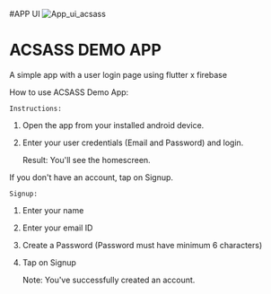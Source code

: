 #APP UI
![App_ui_acsass](https://github.com/prathap0112/ACSASS-APP/assets/56537384/46af9a66-b8c8-484a-8fbc-cb0171397020)



# ACSASS DEMO APP

A simple app with a user login page using flutter x firebase

How to use ACSASS Demo App:

    Instructions:

1. Open the app from your installed android device.
2. Enter your user credentials (Email and Password) and login.

	Result: You'll see the homescreen.

If you don't have an account, tap on Signup.

    Signup:

1. Enter your name
2. Enter your email ID
3. Create a Password
(Password must have minimum 6 characters)
4. Tap on Signup

    Note: You've successfully created an account.
